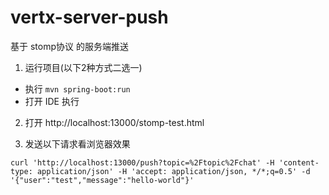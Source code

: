 # vertx-server-push

基于 stomp协议 的服务端推送

1. 运行项目(以下2种方式二选一)

- 执行 `mvn spring-boot:run`
- 打开 IDE 执行

2. 打开 http://localhost:13000/stomp-test.html

3. 发送以下请求看浏览器效果

```shell
curl 'http://localhost:13000/push?topic=%2Ftopic%2Fchat' -H 'content-type: application/json' -H 'accept: application/json, */*;q=0.5' -d '{"user":"test","message":"hello-world"}'
```
